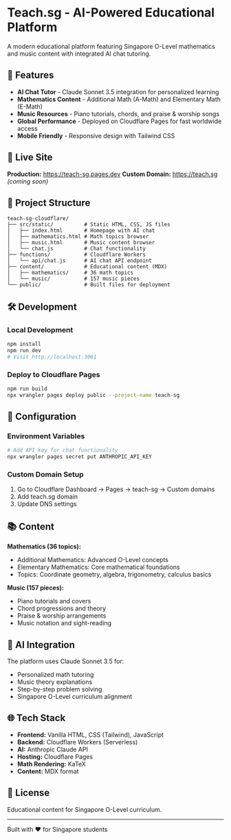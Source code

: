 # Teach.sg - AI-Powered Educational Platform

A modern educational platform featuring Singapore O-Level mathematics and music content with integrated AI chat tutoring.

## 🌟 Features

- **AI Chat Tutor** - Claude Sonnet 3.5 integration for personalized learning
- **Mathematics Content** - Additional Math (A-Math) and Elementary Math (E-Math)
- **Music Resources** - Piano tutorials, chords, and praise & worship songs
- **Global Performance** - Deployed on Cloudflare Pages for fast worldwide access
- **Mobile Friendly** - Responsive design with Tailwind CSS

## 🚀 Live Site

**Production:** https://teach-sg.pages.dev
**Custom Domain:** https://teach.sg *(coming soon)*

## 📁 Project Structure

```
teach-sg-cloudflare/
├── src/static/          # Static HTML, CSS, JS files
│   ├── index.html       # Homepage with AI chat
│   ├── mathematics.html # Math topics browser
│   ├── music.html       # Music content browser
│   └── chat.js          # Chat functionality
├── functions/           # Cloudflare Workers
│   └── api/chat.js      # AI chat API endpoint
├── content/             # Educational content (MDX)
│   ├── mathematics/     # 36 math topics
│   └── music/           # 157 music pieces
└── public/              # Built files for deployment
```

## 🛠️ Development

### Local Development
```bash
npm install
npm run dev
# Visit http://localhost:3001
```

### Deploy to Cloudflare Pages
```bash
npm run build
npx wrangler pages deploy public --project-name teach-sg
```

## 🔧 Configuration

### Environment Variables
```bash
# Add API key for chat functionality
npx wrangler pages secret put ANTHROPIC_API_KEY
```

### Custom Domain Setup
1. Go to Cloudflare Dashboard → Pages → teach-sg → Custom domains
2. Add teach.sg domain
3. Update DNS settings

## 📚 Content

**Mathematics (36 topics):**
- Additional Mathematics: Advanced O-Level concepts
- Elementary Mathematics: Core mathematical foundations
- Topics: Coordinate geometry, algebra, trigonometry, calculus basics

**Music (157 pieces):**
- Piano tutorials and covers
- Chord progressions and theory
- Praise & worship arrangements
- Music notation and sight-reading

## 🤖 AI Integration

The platform uses Claude Sonnet 3.5 for:
- Personalized math tutoring
- Music theory explanations
- Step-by-step problem solving
- Singapore O-Level curriculum alignment

## 🌐 Tech Stack

- **Frontend:** Vanilla HTML, CSS (Tailwind), JavaScript
- **Backend:** Cloudflare Workers (Serverless)
- **AI:** Anthropic Claude API
- **Hosting:** Cloudflare Pages
- **Math Rendering:** KaTeX
- **Content:** MDX format

## 📝 License

Educational content for Singapore O-Level curriculum.

---

Built with ❤️ for Singapore students